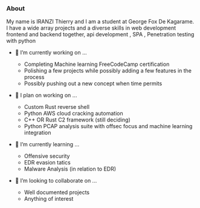 ### About
My name is IRANZI Thierry and I am a student at George Fox De Kagarame. I have a wide array projects and a diverse skills in web development frontend and backend together, api development , SPA , Penetration testing with python

- 🔭 I’m currently working on ...
  * Completing Machine learning FreeCodeCamp certification
  * Polishing a few projects while possibly adding a few features in the process
  * Possibly pushing out a new concept when time permits

- 📔 I plan on working on ... 
  * Custom Rust reverse shell
  * Python AWS cloud cracking automation
  * C++ OR Rust C2 framework (still deciding)
  * Python PCAP analysis suite with offsec focus and machine learning integration

- 🌱 I’m currently learning ...
  * Offensive security
  * EDR evasion tatics
  * Malware Analysis (in relation to EDR)

- 👯 I’m looking to collaborate on ...
  * Well documented projects
  * Anything of interest